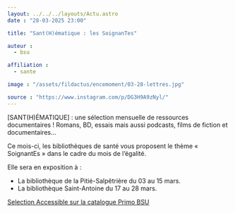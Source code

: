```yaml
---
layout: ../../../layouts/Actu.astro
date : "28-03-2025 23:00"

title: "Sant(H)ématique : les SoignanTes"

auteur :
  - bsu

affiliation :
  - sante

image : "/assets/fildactus/encemoment/03-28-lettres.jpg"

source : "https://www.instagram.com/p/DG3H9A9zNyl/"
---
```


[SANT(H)ÉMATIQUE] : une sélection mensuelle de ressources documentaires ! Romans, BD, essais mais aussi podcasts, films de fiction et documentaires…

Ce mois-ci, les bibliothèques de santé vous proposent le thème « SoignantEs » dans le cadre du mois de l’égalité.

Elle sera en exposition à :  
- La bibliothèque de la Pitié-Salpêtrière du 03 au 15 mars.  
- La bibliothèque Saint-Antoine du 17 au 28 mars.

[Selection Accessible sur la catalogue Primo BSU](https://sorbonne-universite.primo.exlibrisgroup.com/discovery/collectionDiscovery?vid=33BSU_INST:33BSU&collectionId=81328566150006616&lang=fr)